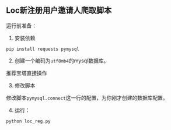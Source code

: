 ## Loc新注册用户邀请人爬取脚本

运行前准备：

1. 安装依赖
```
pip install requests pymysql
```

2. 创建一个编码为`utf8mb4`的mysql数据库。

推荐宝塔直接操作

3. 修改脚本

修改脚本`pymysql.connect`这一行的配置，为你刚才创建的数据库配置。

4. 运行：
```
python loc_reg.py
```
